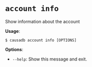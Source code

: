 # `account info`

Show information about the account

**Usage**:

```console
$ causadb account info [OPTIONS]
```

**Options**:

* `--help`: Show this message and exit.

